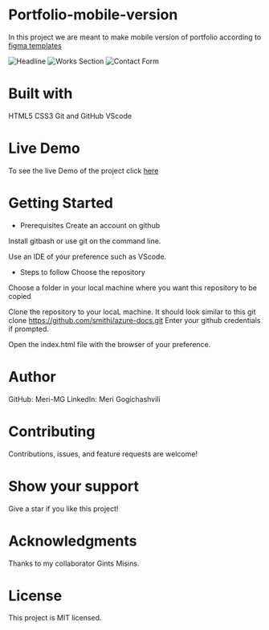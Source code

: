 # Portfolio-mobile-version
In this project we are meant to make mobile version of portfolio according to [figma templates](https://www.figma.com/file/l7SqJ3ZfkAKih9sFxvWSR4/Microverse-Student-Project-1?node-id=39%3A122)

![Headline](https://raw.github.com/Meri-MG/Portfolio-mobile-version/Contact/images/headline.png)
![Works Section](https://raw.github.com/Meri-MG/Portfolio-mobile-version/Contact/images/Works.png)
![Contact Form](https://raw.github.com/Meri-MG/Portfolio-mobile-version/Contact/images/ContactForm.png)

# Built with
HTML5
CSS3
Git and GitHub
VScode

# Live Demo
To see the live Demo of the project click [here](https://meri-mg.github.io/Portfolio-mobile-version/)

# Getting Started
- Prerequisites
Create an account on github

Install gitbash or use git on the command line.

Use an IDE of your preference such as VScode.

- Steps to follow
Choose the repository

Choose a folder in your local machine where you want this repository to be copied

Clone the repository to your locaL machine.
It should look similar to this git clone https://github.com/smithj/azure-docs.git Enter your github credentials if prompted.

Open the index.html file with the browser of your preference.


# Author
GitHub: Meri-MG 
LinkedIn: Meri Gogichashvili

# Contributing
Contributions, issues, and feature requests are welcome!

# Show your support
Give a star if you like this project!

# Acknowledgments
Thanks to my collaborator Gints Misins.

# License
This project is MIT licensed.
